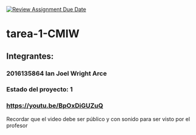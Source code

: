 [![Review Assignment Due Date](https://classroom.github.com/assets/deadline-readme-button-22041afd0340ce965d47ae6ef1cefeee28c7c493a6346c4f15d667ab976d596c.svg)](https://classroom.github.com/a/QphBnA5S)
# tarea-1-CMIW
## Integrantes:
### 2016135864 Ian Joel Wright Arce

### Estado del proyecto: 1
### https://youtu.be/BpOxDiGUZuQ
Recordar que el video debe ser público y con sonido para ser visto por el profesor
